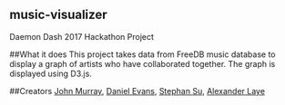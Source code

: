 ## music-visualizer
Daemon Dash 2017 Hackathon Project

##What it does
This project takes data from FreeDB music database to display a graph of artists who have collaborated together.
The graph is displayed using D3.js.

##Creators
[John Murray](https://github.com/JohnReillyMurray), 
[Daniel Evans](https://github.com/dangoat), 
[Stephan Su](https://github.com/stefansu28), 
[Alexander Laye](https://github.com/alaye)

